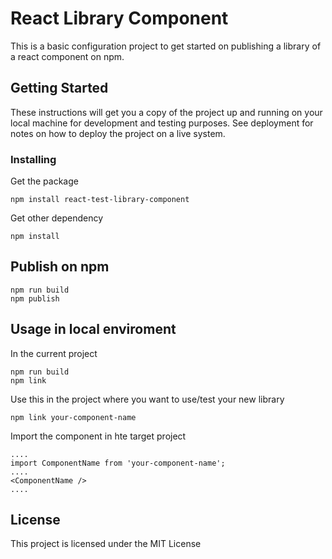 # React Library Component

This is a basic configuration project to get started on publishing a library of a react component on npm.

## Getting Started

These instructions will get you a copy of the project up and running on your local machine for development and testing purposes. See deployment for notes on how to deploy the project on a live system.

### Installing

Get the package
```
npm install react-test-library-component
```

Get other dependency
```
npm install
```

## Publish on npm

```
npm run build
npm publish
```

## Usage in local enviroment

In the current project
```
npm run build
npm link
```

Use this in the project where you want to use/test your new library
```
npm link your-component-name
```

Import the component in hte target project
```
....
import ComponentName from 'your-component-name';
....
<ComponentName />
....
```

## License

This project is licensed under the MIT License